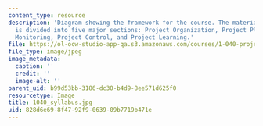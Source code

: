 ```yaml
---
content_type: resource
description: 'Diagram showing the framework for the course. The material in the course
  is divided into five major sections: Project Organization, Project Planning, Project
  Monitoring, Project Control, and Project Learning.'
file: https://ol-ocw-studio-app-qa.s3.amazonaws.com/courses/1-040-project-management-spring-2004/828d6e698f4792f9063909b7719b471e_1040_syllabus.jpg
file_type: image/jpeg
image_metadata:
  caption: ''
  credit: ''
  image-alt: ''
parent_uid: b99d53bb-3186-dc30-b4d9-8ee571d625f0
resourcetype: Image
title: 1040_syllabus.jpg
uid: 828d6e69-8f47-92f9-0639-09b7719b471e
---
```

